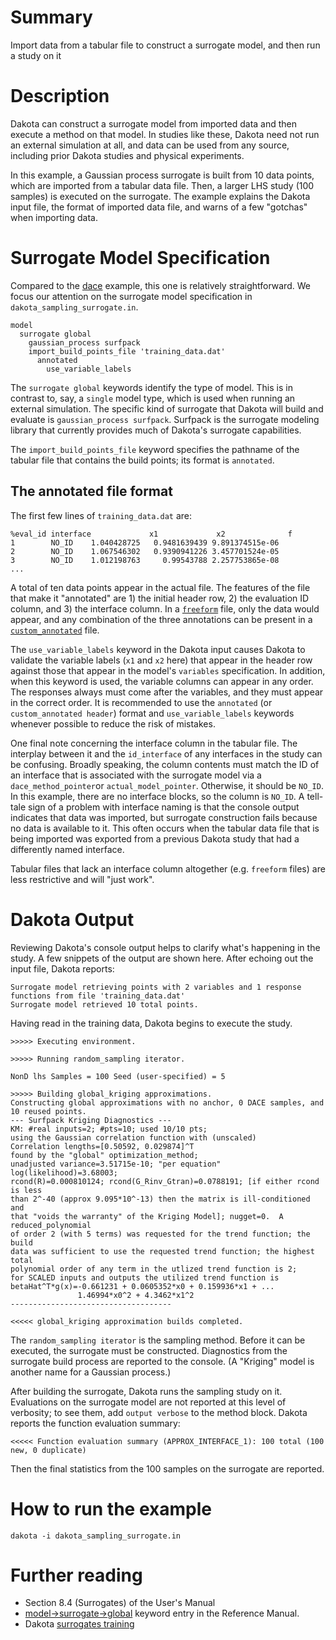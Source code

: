 # Summary

Import data from a tabular file to construct a surrogate model, and
then run a study on it

# Description

Dakota can construct a surrogate model from imported data and then execute a 
method on that model. In studies like these, Dakota need not run an external
simulation at all, and data can be used from any source, including prior Dakota
studies and physical experiments.

In this example, a Gaussian process surrogate is built from 10 data points,
which are imported from a tabular data file. Then, a larger LHS study (100 samples)
is executed on the surrogate. The example explains the Dakota input
file, the format of imported data file, and warns of a few "gotchas" when importing
data.

# Surrogate Model Specification

Compared to the [dace](../dace) example, this one is relatively straightforward.
We focus our attention on the surrogate model specification in `dakota_sampling_surrogate.in`.
```
model
  surrogate global
    gaussian_process surfpack	
    import_build_points_file 'training_data.dat'
      annotated
        use_variable_labels
```
The `surrogate global` keywords identify the type of model. This is in contrast to, say,
a `single` model type, which is used when running an external simulation. The specific
kind of surrogate that Dakota will build and evaluate is `gaussian_process surfpack`.
Surfpack is the surrogate modeling library that currently provides much of Dakota's
surrogate capabilities.

The `import_build_points_file` keyword specifies the pathname of the tabular file that
contains the build points; its format is `annotated`.

## The annotated file format

The first few lines of `training_data.dat` are:
```
%eval_id interface             x1             x2              f 
1        NO_ID    1.040428725   0.9481639439 9.891374515e-06 
2        NO_ID    1.067546302   0.9390941226 3.457701524e-05 
3        NO_ID    1.012198763     0.99543788 2.257753865e-08 
...
```
A total of ten data points appear in the actual file. The features of the
file that make it "annotated" are 1) the initial header row, 2) the evaluation
ID column, and 3) the interface column. In a [`freeform`](https://dakota.sandia.gov//sites/default/files/docs/latest_release/html-ref/model-surrogate-global-import_build_points_file-freeform.html) file, only the data
would appear, and any combination of the three annotations can be present in a 
[`custom_annotated`](https://dakota.sandia.gov//sites/default/files/docs/6.13/html-ref/model-surrogate-global-import_build_points_file-custom_annotated.html) file.

The `use_variable_labels` keyword in the Dakota input causes Dakota to validate
the variable labels (`x1` and `x2` here) that appear in the header row against those that 
appear in the model's `variables` specification. In addition, when this keyword is used,
the variable columns can appear in any order. The responses always must come after the
variables, and they must appear in the correct order. It is recommended to use the 
`annotated` (or `custom_annotated header`) format and `use_variable_labels` keywords
whenever possible to reduce the risk of mistakes.

One final note concerning the interface column in the tabular file. The interplay between
it and the `id_interface` of any interfaces in the study can be confusing. Broadly speaking,
the column contents must match the ID of an interface that is associated with the surrogate
model via a `dace_method_pointer`or `actual_model_pointer`. Otherwise, it should be `NO_ID`.
In this example, there are no interface blocks, so the column is `NO_ID`. A tell-tale
sign of a problem with interface naming is that the console output indicates that
data was imported, but surrogate construction fails because no data is available to it. This often
occurs when the tabular data file that is being imported was exported from a previous Dakota study
that had a differently named interface.

Tabular files that lack an interface column altogether (e.g. `freeform` files) are less restrictive
and will "just work".

# Dakota Output

Reviewing Dakota's console output helps to clarify what's happening in the study. A few snippets of the
output are shown here. After echoing out the input file, Dakota reports:

```
Surrogate model retrieving points with 2 variables and 1 response
functions from file 'training_data.dat'
Surrogate model retrieved 10 total points.
```

Having read in the training data, Dakota begins to execute the study. 

```
>>>>> Executing environment.

>>>>> Running random_sampling iterator.

NonD lhs Samples = 100 Seed (user-specified) = 5

>>>>> Building global_kriging approximations.
Constructing global approximations with no anchor, 0 DACE samples, and 10 reused points.
--- Surfpack Kriging Diagnostics ---
KM: #real inputs=2; #pts=10; used 10/10 pts;
using the Gaussian correlation function with (unscaled)
Correlation lengths=[0.50592, 0.029874]^T
found by the "global" optimization_method;
unadjusted variance=3.51715e-10; "per equation" log(likelihood)=3.68003;
rcond(R)=0.000810124; rcond(G_Rinv_Gtran)=0.0788191; [if either rcond is less
than 2^-40 (approx 9.095*10^-13) then the matrix is ill-conditioned and
that "voids the warranty" of the Kriging Model]; nugget=0.  A reduced_polynomial
of order 2 (with 5 terms) was requested for the trend function; the build
data was sufficient to use the requested trend function; the highest total
polynomial order of any term in the utlized trend function is 2;
for SCALED inputs and outputs the utilized trend function is
betaHat^T*g(x)=-0.661231 + 0.0605352*x0 + 0.159936*x1 + ...
               1.46994*x0^2 + 4.3462*x1^2
------------------------------------

<<<<< global_kriging approximation builds completed.
```
The `random_sampling iterator` is the sampling method. Before it can be executed, the
surrogate must be constructed. Diagnostics from the surrogate build process are
reported to the console. (A "Kriging" model is another name for a Gaussian process.)

After building the surrogate, Dakota runs the sampling study on it. Evaluations on the
surrogate model are not reported at this level of verbosity; to see them, add `output verbose`
to the method block. Dakota reports the function evaluation summary:

```
<<<<< Function evaluation summary (APPROX_INTERFACE_1): 100 total (100 new, 0 duplicate)
```

Then the final statistics from the 100 samples on the surrogate are reported.

# How to run the example

`dakota -i dakota_sampling_surrogate.in`

# Further reading

* Section 8.4 (Surrogates) of the User's Manual
* [model->surrogate->global](https://dakota.sandia.gov//sites/default/files/docs/latest_release/html-ref/model-surrogate-global.html)
  keyword entry in the Reference Manual.
* Dakota [surrogates training](https://dakota.sandia.gov/training/dakota-training-materials)

